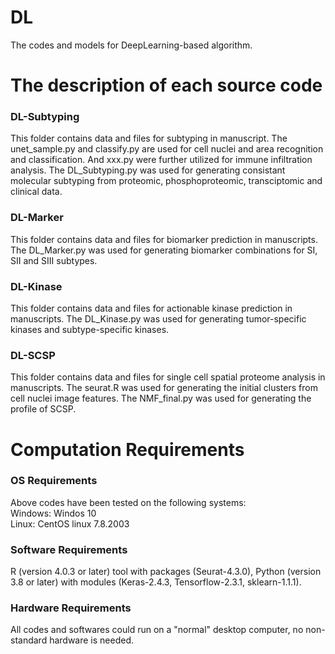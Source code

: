 # DL
The codes and models for DeepLearning-based algorithm.
# The description of each source code

### DL-Subtyping
This folder contains data and files for subtyping in manuscript. The unet_sample.py and classify.py are used for cell nuclei and area recognition and classification. And xxx.py were further utilized for immune infiltration analysis. The DL_Subtyping.py was used for generating consistant molecular subtyping from proteomic, phosphoproteomic, transciptomic and clinical data.

### DL-Marker
This folder contains data and files for biomarker prediction in manuscripts. The DL_Marker.py was used for generating biomarker combinations for SI, SII and SIII subtypes.

### DL-Kinase
This folder contains data and files for actionable kinase prediction in manuscripts. The DL_Kinase.py was used for generating tumor-specific kinases and subtype-specific kinases.

### DL-SCSP
This folder contains data and files for single cell spatial proteome analysis in manuscripts. The seurat.R was used for generating the initial clusters from cell nuclei image features. The NMF_final.py was used for generating the profile of SCSP. 

# Computation Requirements
### OS Requirements
Above codes have been tested on the following systems: <br>
Windows: Windos 10<br>
Linux: CentOS linux 7.8.2003

### Software Requirements
R (version 4.0.3 or later) tool with packages (Seurat-4.3.0), Python (version 3.8 or later) with modules (Keras-2.4.3, Tensorflow-2.3.1, sklearn-1.1.1).

### Hardware Requirements
All codes and softwares could run on a "normal" desktop computer, no non-standard hardware is needed.<br>
<br>
